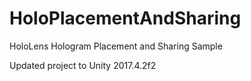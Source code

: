 # HoloPlacementAndSharing
HoloLens Hologram Placement and Sharing Sample

Updated project to Unity 2017.4.2f2
